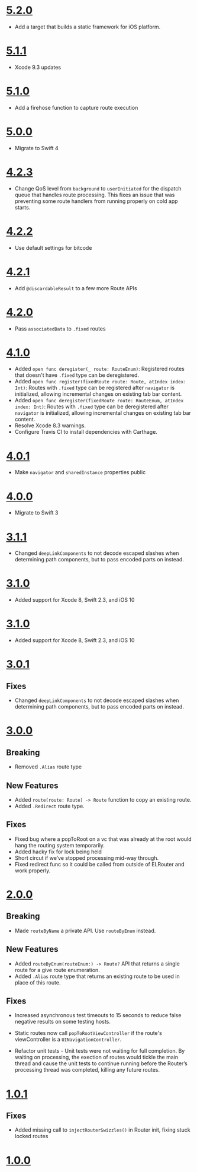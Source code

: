# [5.2.0](https://github.com/Electrode-iOS/ELRouter/releases/tag/v5.2.0)

- Add a target that builds a static framework for iOS platform.

# [5.1.1](https://github.com/Electrode-iOS/ELRouter/releases/tag/v5.1.1)

- Xcode 9.3 updates

# [5.1.0](https://github.com/Electrode-iOS/ELRouter/releases/tag/v5.1.0)

- Add a firehose function to capture route execution

# [5.0.0](https://github.com/Electrode-iOS/ELRouter/releases/tag/v5.0.0)

- Migrate to Swift 4

# [4.2.3](https://github.com/Electrode-iOS/ELRouter/releases/tag/v4.2.3)

- Change QoS level from `background` to `userInitiated` for the dispatch queue that handles route processing. This fixes an issue that was preventing some route handlers from running properly on cold app starts.

# [4.2.2](https://github.com/Electrode-iOS/ELRouter/releases/tag/v4.2.2)

-  Use default settings for bitcode

# [4.2.1](https://github.com/Electrode-iOS/ELRouter/releases/tag/v4.2.1)

- Add `@discardableResult` to a few more Route APIs

# [4.2.0](https://github.com/Electrode-iOS/ELRouter/releases/tag/v4.2.0)

- Pass `associatedData` to `.fixed` routes

# [4.1.0](https://github.com/Electrode-iOS/ELRouter/releases/tag/v4.1.0)

* Added `open func deregister(_ route: RouteEnum)`: Registered routes that doesn't have `.fixed` type can be deregistered. 
* Added `open func register(fixedRoute route: Route, atIndex index: Int)`: Routes with `.fixed` type can be registered after `navigator` is initialized, allowing incremental changes on existing tab bar content.
* Added `open func deregister(fixedRoute route: RouteEnum, atIndex index: Int)`: Routes with `.fixed` type can be deregistered after `navigator` is initialized, allowing incremental changes on existing tab bar content.
* Resolve Xcode 8.3 warnings.
* Configure Travis CI to install dependencies with Carthage.

# [4.0.1](https://github.com/Electrode-iOS/ELRouter/releases/tag/v4.0.1)

- Make `navigator` and `sharedInstance` properties public

# [4.0.0](https://github.com/Electrode-iOS/ELRouter/releases/tag/v4.0.0)

- Migrate to Swift 3

# [3.1.1](https://github.com/Electrode-iOS/ELRouter/releases/tag/v3.1.1)

- Changed `deepLinkComponents` to not decode escaped slashes when determining path components, but to pass encoded parts on instead.

# [3.1.0](https://github.com/Electrode-iOS/ELRouter/releases/tag/v3.1.0)

- Added support for Xcode 8, Swift 2.3, and iOS 10

# [3.1.0](https://github.com/Electrode-iOS/ELRouter/releases/tag/v3.1.0)

- Added support for Xcode 8, Swift 2.3, and iOS 10

# [3.0.1](https://github.com/Electrode-iOS/ELRouter/releases/tag/v3.0.1)

## Fixes

- Changed `deepLinkComponents` to not decode escaped slashes when determining path components, but to pass encoded parts on instead.

# [3.0.0](https://github.com/Electrode-iOS/ELRouter/releases/tag/v3.0.0)

## Breaking

- Removed `.Alias` route type

## New Features

- Added `route(route: Route) -> Route` function to copy an existing route.
- Added `.Redirect` route type.

## Fixes

- Fixed bug where a popToRoot on a vc that was already at the root would hang the routing system temporarily.
- Added hacky fix for lock being held
- Short circut if we’ve stopped processing mid-way through.
- Fixed redirect func so it could be called from outside of ELRouter and work properly.

# [2.0.0](https://github.com/Electrode-iOS/ELRouter/releases/tag/v2.0.0)

## Breaking 

- Made `routeByName` a private API. Use `routeByEnum` instead.

## New Features

- Added `routeByEnum(routeEnum:) -> Route?` API that returns a single route for a give route enumeration.
- Added `.Alias` route type that returns an existing route to be used in place of this route.

## Fixes

- Increased asynchronous test timeouts to 15 seconds to reduce false negative results on some testing hosts.

- Static routes now call `popToRootViewController` if the route's viewController is a `UINavigationController`.

- Refactor unit tests - Unit tests were not waiting for full completion. By waiting on processing, the exection of routes would tickle the main thread and cause the unit tests to continue running before the Router’s processing thread was completed, killing any future routes.

# [1.0.1](https://github.com/Electrode-iOS/ELRouter/releases/tag/v1.0.1)

## Fixes

- Added missing call to `injectRouterSwizzles()` in Router init, fixing stuck locked routes

# [1.0.0](https://github.com/Electrode-iOS/ELRouter/releases/tag/v1.0.0)
